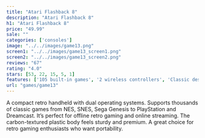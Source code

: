 ```yaml
---
title: "Atari Flashback 8"
description: "Atari Flashback 8"
h1: "Atari Flashback 8"
price: "49.99"
sale: ""
categories: ['consoles']
image: "../../images/game13.png"
screen1: "../../images/game13_screen1.png"
screen2: "../../images/game13_screen2.png"
reviews: "67"
rating: "4.0"
stars: [53, 22, 15, 5, 1]
features: ['105 built-in games', '2 wireless controllers', 'Classic design']
url: "games/game13"
---
```

A compact retro handheld with dual operating systems. Supports thousands of classic games from NES, SNES, Sega Genesis to PlayStation and Dreamcast. It’s perfect for offline retro gaming and online streaming. The carbon-textured plastic body feels sturdy and premium. A great choice for retro gaming enthusiasts who want portability.